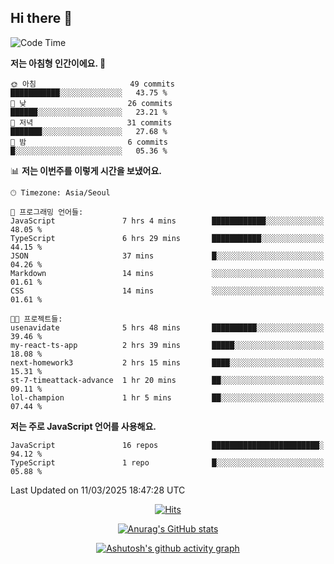 ## Hi there 👋

<!--
**pnh135/pnh135** is a ✨ _special_ ✨ repository because its `README.md` (this file) appears on your GitHub profile.

Here are some ideas to get you started:

- 🔭 I’m currently working on ...
- 🌱 I’m currently learning ...
- 👯 I’m looking to collaborate on ...
- 🤔 I’m looking for help with ...
- 💬 Ask me about ...
- 📫 How to reach me: ...
- 😄 Pronouns: ...
- ⚡ Fun fact: ...
-->

<!--START_SECTION:waka-->
![Code Time](http://img.shields.io/badge/Code%20Time-120%20hrs%2054%20mins-blue)

**저는 아침형 인간이에요. 🐤** 

```text
🌞 아침                     49 commits          ███████████░░░░░░░░░░░░░░   43.75 % 
🌆 낮　                     26 commits          ██████░░░░░░░░░░░░░░░░░░░   23.21 % 
🌃 저녁                     31 commits          ███████░░░░░░░░░░░░░░░░░░   27.68 % 
🌙 밤　                     6 commits           █░░░░░░░░░░░░░░░░░░░░░░░░   05.36 % 
```


📊 **저는 이번주를 이렇게 시간을 보냈어요.** 

```text
🕑︎ Timezone: Asia/Seoul

💬 프로그래밍 언어들: 
JavaScript               7 hrs 4 mins        ████████████░░░░░░░░░░░░░   48.05 % 
TypeScript               6 hrs 29 mins       ███████████░░░░░░░░░░░░░░   44.15 % 
JSON                     37 mins             █░░░░░░░░░░░░░░░░░░░░░░░░   04.26 % 
Markdown                 14 mins             ░░░░░░░░░░░░░░░░░░░░░░░░░   01.61 % 
CSS                      14 mins             ░░░░░░░░░░░░░░░░░░░░░░░░░   01.61 % 

🐱‍💻 프로젝트들: 
usenavidate              5 hrs 48 mins       ██████████░░░░░░░░░░░░░░░   39.46 % 
my-react-ts-app          2 hrs 39 mins       █████░░░░░░░░░░░░░░░░░░░░   18.08 % 
next-homework3           2 hrs 15 mins       ████░░░░░░░░░░░░░░░░░░░░░   15.31 % 
st-7-timeattack-advance  1 hr 20 mins        ██░░░░░░░░░░░░░░░░░░░░░░░   09.11 % 
lol-champion             1 hr 5 mins         ██░░░░░░░░░░░░░░░░░░░░░░░   07.44 % 
```

**저는 주로 JavaScript 언어를 사용해요.** 

```text
JavaScript               16 repos            ████████████████████████░   94.12 % 
TypeScript               1 repo              █░░░░░░░░░░░░░░░░░░░░░░░░   05.88 % 
```




 Last Updated on 11/03/2025 18:47:28 UTC
<!--END_SECTION:waka-->

  <div align=center>
	
  [![Hits](https://hits.seeyoufarm.com/api/count/incr/badge.svg?url=https%3A%2F%2Fgithub.com%2Fpnh135&count_bg=%2379C83D&title_bg=%23555555&icon=&icon_color=%23E7E7E7&title=hits&edge_flat=false)](https://hits.seeyoufarm.com) 
	
  </div>

<div align=center>
	
[![Anurag's GitHub stats](https://github-readme-stats.vercel.app/api?username=pnh135&show_icons=true&theme=radical)](https://github.com/anuraghazra/github-readme-stats)

</div>

<div align=center>
	
[![Ashutosh's github activity graph](https://github-readme-activity-graph.vercel.app/graph?username=pnh135&theme=merko)](https://github.com/ashutosh00710/github-readme-activity-graph)

</div>
